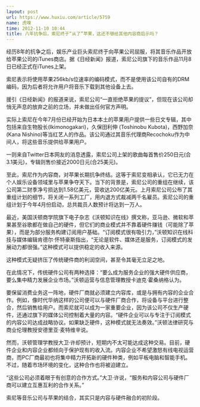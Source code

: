 ```yaml
---
layout: post
url: https://www.huxiu.com/article/5759
name: 虎嗅
time: 2012-11-10 10:44
title: 八年抗争后，索尼终于“从了”苹果，这还不够给其他内容商启示吗？
---
```

经历8年的抗争之后，娱乐产业巨头索尼终于向苹果公司屈服，将其音乐作品开放给苹果公司的iTunes商店。据《日经新闻》报道，索尼公司旗下的音乐作品11月8日已经正式在iTunes上架。

索尼表示将使用苹果256kb/s位速率的编码模式，而不是使用该公司自有的DRM编码，因为后者将允许用户将音乐下载到其他设备上去。

援引《日经新闻》的报道来说，索尼公司“一直拒绝苹果的提议”，但现在该公司却悄无声息的放弃之前的立场，并未做出任何官方声明。

实际上索尼在今年7月份已经开始为日本本土的苹果用户提供一些日文专辑，其中包括来自生物股长(Ikimonogakari)，久保田利伸 (Toshinobu Kubota)，西野加奈(Kana Nishino)等当红艺人的作品。该公司通过其音乐代理商Recochoku作为中间人，将这些音乐提供给苹果用户。

一则来自Twitter日本网友的消息透露，索尼公司上架的歌曲每首售价250日元(合3.1美元)，专辑则售价接近2000日元(合25美元)。

至此，索尼作为内容商，对苹果长期抗争终结。这等于索尼变相承认，它已无力在个人娱乐设备领域里与苹果争夺天下。当下的背景是，索尼公司的重组在继续，该公司第二财季净亏损达到1.58亿美元，营收达200亿美元。上月索尼公司公布了其重组计划的细节，将关闭一系列工厂，用内退方式裁减两千名雇员。索尼公司的重组计划于今年4月份启动，总共裁员人数预计将达到一万人。

最近，美国沃顿商学院旗下电子杂志《沃顿知识在线》撰文称，亚马逊、微软和苹果甚至谷歌都在做自己的硬件，但它们的商业模式并不靠着硬件赚钱（可能除了苹果），而是为部分服务构建订阅用户基础。“订阅模式很有吸引力，”沃顿知识在线科技与媒体编辑肯德尔·怀特豪斯指出，“无论是软件、媒体还是服务，订阅模式的发展动力都很强。”这种模式可以提供稳定的收入来源。

这种模式无疑挤压了传统硬件商的利润空间，甚至令其毫无立足之地。

在此情况下，传统硬件公司有两种选择：“要么成为服务企业的强大硬件供应商，要么集中精力发展企业市场。”沃顿运营与信息管理教授卡迪克·霍桑纳格认为。

要保留消费业务这一阵地，硬件厂商就必须建立内容库，或是与拥有内容的企业合作。例如，像时代华纳这样的公司便可以与硬件厂商合作，将设备与平台进行整合，然后销售给用户。而索尼就可以成为一家重要企业，因为该公司不仅生产硬件，还通过旗下的媒体公司控制着大量的内容。“硬件企业可以与专注于订阅模式的内容公司达成战略协议。如果缺乏硬件，这种模式就无法奏效。”沃顿法律研究与商业伦理教授安德里亚·麦特维辛说。

然而，沃顿管理学教授大卫·许却预计，短期内不太可能达成这种交易。目前，硬件企业和内容企业都倾向于保护现有的收入流。内容企业不希望激怒有线电视运营商，而PC厂商最初也将集中精力开拓新的硬件种类，例如平板电脑和智能手机。不过，随着市场环境的变化，这种合作也将被迫建立。

“这些公司必须着眼于有创意的合作方式。”大卫·许说，“服务和内容公司与硬件厂商可以建立互惠互利的合作关系。”

索尼等音乐公司与苹果的结合，其实只是内容与硬件融合的初阶段。

